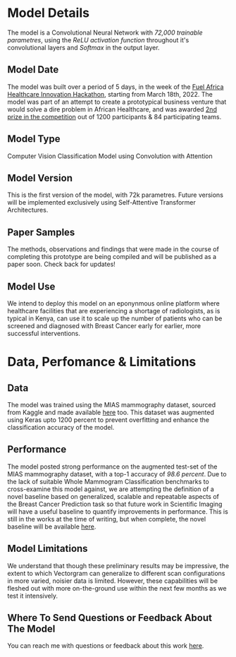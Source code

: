 # Model Details

The model is a Convolutional Neural Network with *72,000 trainable parametres*, using the *ReLU activation function* throughout it's
convolutional layers and *Softmax* in the output layer. 

## Model Date
The model was built over a period of 5 days, in the week of the <a href = https://www.futurize.studio/fuel-africa>Fuel Africa Healthcare Innovation Hackathon</a>, starting from March 18th, 2022. The model was part of an attempt to create a prototypical business venture that would solve a dire problem in African Healthcare, and was awarded <a href = https://cutt.ly/wDlIauk>2nd prize in the competition</a> out of 1200 participants & 84 participating teams. 

## Model Type
Computer Vision Classification Model using Convolution with Attention

## Model Version
This is the first version of the model, with 72k parametres. Future versions will be implemented exclusively using Self-Attentive Transformer Architectures.

## Paper Samples
The methods, observations and findings that were made in the course of completing this prototype are being compiled and will be published as a paper soon. Check back for updates!

## Model Use
We intend to deploy this model on an eponynmous online platform where healthcare facilities that are experiencing a shortage of radiologists, as is typical in Kenya, can use it to scale up the number of patients who can be screened and diagnosed with Breast Cancer early for earlier, more successful interventions.


# Data, Perfomance & Limitations
## Data
The model was trained using the MIAS mammography dataset, sourced from Kaggle and made available <a href = https://github.com/ianomunga/Vectorgram/tree/main/data>here</a> too. This dataset was augmented using Keras upto 1200 percent to prevent overfitting and enhance the classification accuracy of the model. 

## Performance
The model posted strong performance on the augmented test-set of the MIAS mammography dataset, with a top-1 accuracy of *98.6 percent*. Due to the lack of suitable Whole Mammogram Classification benchmarks to cross-examine this model against, we are attempting the definition of a novel baseline based on generalized, scalable and repeatable aspects of the Breast Cancer Prediction task so that future work in Scientific Imaging will have a useful baseline to quantify improvements in performance. This is still in the works at the time of writing, but when complete, the novel baseline will be available <a href = https://paperswithcode.com/task/whole-mammogram-classification>here</a>. 

## Model Limitations
We understand that though these preliminary results may be impressive, the extent to which Vectorgram can generalize to different scan configurations in more varied, noisier data is limited. However, these capabilities will be fleshed out with more on-the-ground use within the next few months as we test it intensively.

## Where To Send Questions or Feedback About The Model
You can reach me with questions or feedback about this work <a href = https://forms.gle/hEEastpQLiANRYeW8>here</a>.
